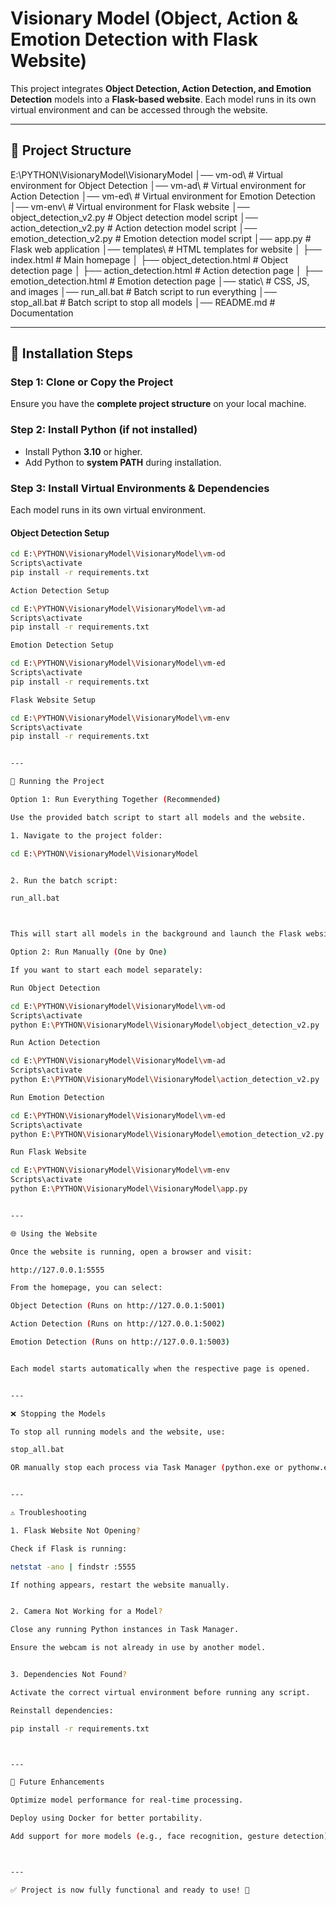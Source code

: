 # Visionary Model (Object, Action & Emotion Detection with Flask Website)

This project integrates **Object Detection, Action Detection, and Emotion Detection** models into a **Flask-based website**. Each model runs in its own virtual environment and can be accessed through the website.

---

## 📁 Project Structure

E:\PYTHON\VisionaryModel\VisionaryModel
│── vm-od\                     # Virtual environment for Object Detection │── vm-ad\                     # Virtual environment for Action Detection │── vm-ed\                     # Virtual environment for Emotion Detection │── vm-env\                    # Virtual environment for Flask website │── object_detection_v2.py      # Object detection model script │── action_detection_v2.py      # Action detection model script │── emotion_detection_v2.py     # Emotion detection model script │── app.py                      # Flask web application │── templates\                  # HTML templates for website │    ├── index.html             # Main homepage │    ├── object_detection.html  # Object detection page │    ├── action_detection.html  # Action detection page │    ├── emotion_detection.html # Emotion detection page │── static\                     # CSS, JS, and images │── run_all.bat                 # Batch script to run everything │── stop_all.bat                # Batch script to stop all models │── README.md                   # Documentation

---

## 🔧 Installation Steps

### Step 1: Clone or Copy the Project
Ensure you have the **complete project structure** on your local machine.

### Step 2: Install Python (if not installed)
- Install Python **3.10** or higher.
- Add Python to **system PATH** during installation.

### Step 3: Install Virtual Environments & Dependencies
Each model runs in its own virtual environment.

#### Object Detection Setup
```sh
cd E:\PYTHON\VisionaryModel\VisionaryModel\vm-od
Scripts\activate
pip install -r requirements.txt

Action Detection Setup

cd E:\PYTHON\VisionaryModel\VisionaryModel\vm-ad
Scripts\activate
pip install -r requirements.txt

Emotion Detection Setup

cd E:\PYTHON\VisionaryModel\VisionaryModel\vm-ed
Scripts\activate
pip install -r requirements.txt

Flask Website Setup

cd E:\PYTHON\VisionaryModel\VisionaryModel\vm-env
Scripts\activate
pip install -r requirements.txt


---

🚀 Running the Project

Option 1: Run Everything Together (Recommended)

Use the provided batch script to start all models and the website.

1. Navigate to the project folder:

cd E:\PYTHON\VisionaryModel\VisionaryModel


2. Run the batch script:

run_all.bat



This will start all models in the background and launch the Flask website.

Option 2: Run Manually (One by One)

If you want to start each model separately:

Run Object Detection

cd E:\PYTHON\VisionaryModel\VisionaryModel\vm-od
Scripts\activate
python E:\PYTHON\VisionaryModel\VisionaryModel\object_detection_v2.py

Run Action Detection

cd E:\PYTHON\VisionaryModel\VisionaryModel\vm-ad
Scripts\activate
python E:\PYTHON\VisionaryModel\VisionaryModel\action_detection_v2.py

Run Emotion Detection

cd E:\PYTHON\VisionaryModel\VisionaryModel\vm-ed
Scripts\activate
python E:\PYTHON\VisionaryModel\VisionaryModel\emotion_detection_v2.py

Run Flask Website

cd E:\PYTHON\VisionaryModel\VisionaryModel\vm-env
Scripts\activate
python E:\PYTHON\VisionaryModel\VisionaryModel\app.py


---

🌐 Using the Website

Once the website is running, open a browser and visit:

http://127.0.0.1:5555

From the homepage, you can select:

Object Detection (Runs on http://127.0.0.1:5001)

Action Detection (Runs on http://127.0.0.1:5002)

Emotion Detection (Runs on http://127.0.0.1:5003)


Each model starts automatically when the respective page is opened.


---

❌ Stopping the Models

To stop all running models and the website, use:

stop_all.bat

OR manually stop each process via Task Manager (python.exe or pythonw.exe).


---

⚠️ Troubleshooting

1. Flask Website Not Opening?

Check if Flask is running:

netstat -ano | findstr :5555

If nothing appears, restart the website manually.


2. Camera Not Working for a Model?

Close any running Python instances in Task Manager.

Ensure the webcam is not already in use by another model.


3. Dependencies Not Found?

Activate the correct virtual environment before running any script.

Reinstall dependencies:

pip install -r requirements.txt



---

📌 Future Enhancements

Optimize model performance for real-time processing.

Deploy using Docker for better portability.

Add support for more models (e.g., face recognition, gesture detection).



---

✅ Project is now fully functional and ready to use! 🚀
